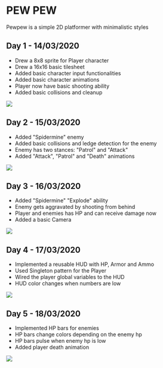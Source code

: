 # PEW PEW

Pewpew is a simple 2D platformer with minimalistic styles

## Day 1 - 14/03/2020
* Drew a 8x8 sprite for Player character
* Drew a 16x16 basic tilesheet
* Added basic character input functionalities
* Added basic character animations
* Player now have basic shooting ability
* Added basic collisions and cleanup

![](https://raw.githubusercontent.com/heartyhardy/pewpew-the-game/master/previews/pewpew-d-1.gif)


## Day 2 - 15/03/2020
* Added "Spidermine" enemy
* Added basic collisions and ledge detection for the enemy
* Enemy has two stances: "Patrol" and "Attack"
* Added "Attack", "Patrol" and "Death" animations

![](https://raw.githubusercontent.com/heartyhardy/pewpew-the-game/master/previews/pewpew-d-2.gif)


## Day 3 - 16/03/2020
* Added "Spidermine" "Explode" ability
* Enemy gets aggravated by shooting from behind
* Player and enemies has HP and can receive damage now
* Added a basic Camera

![](https://raw.githubusercontent.com/heartyhardy/pewpew-the-game/master/previews/pewpew-d-3.gif)


## Day 4 - 17/03/2020
* Implemented a reusable HUD with HP, Armor and Ammo
* Used Singleton pattern for the Player
* Wired the player global variables to the HUD
* HUD color changes when numbers are low


![](https://raw.githubusercontent.com/heartyhardy/pewpew-the-game/master/previews/pewpew-d-4.gif)

## Day 5 - 18/03/2020
* Implemented HP bars for enemies
* HP bars change colors depending on the enemy hp
* HP bars pulse when enemy hp is low
* Added player death animation


![](https://raw.githubusercontent.com/heartyhardy/pewpew-the-game/master/previews/pewpew-d-5.gif)

